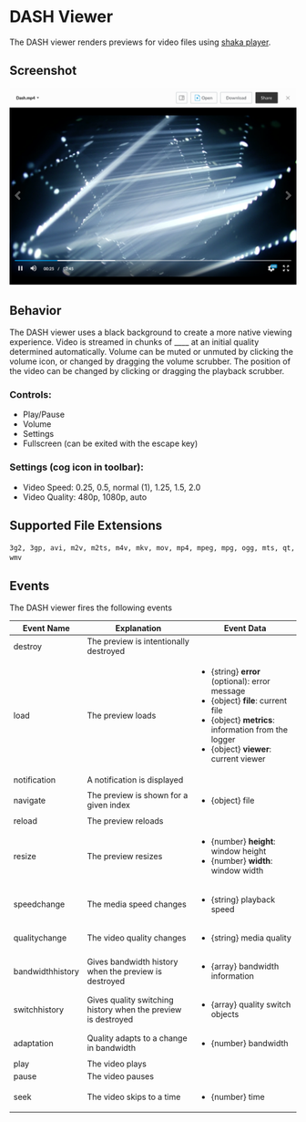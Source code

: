 # DASH Viewer

The DASH viewer renders previews for video files using [shaka player](https://github.com/google/shaka-player).

## Screenshot

![Screenshot of DASH viewer](images/dash.png)


## Behavior

The DASH viewer uses a black background to create a more native viewing experience. Video is streamed in chunks of ____ at an initial quality determined automatically. Volume can be muted or unmuted by clicking the volume icon, or changed by dragging the volume scrubber. The position of the video can be changed by clicking or dragging the playback scrubber.

### Controls:

* Play/Pause
* Volume
* Settings
* Fullscreen (can be exited with the escape key)

### Settings (cog icon in toolbar):

* Video Speed: 0.25, 0.5, normal (1), 1.25, 1.5, 2.0
* Video Quality: 480p, 1080p, auto

## Supported File Extensions

`3g2, 3gp, avi, m2v, m2ts, m4v, mkv, mov, mp4, mpeg, mpg, ogg, mts, qt, wmv`

## Events
The DASH viewer fires the following events

| Event Name | Explanation | Event Data |
| --- | --- | --- |
| destroy | The preview is intentionally destroyed ||
| load |  The preview loads | <ul> <li> {string} **error** (optional): error message </li> <li> {object} **file**: current file </li> <li> {object} **metrics**: information from the logger </li> <li> {object} **viewer**: current viewer </li> </ul> |
| notification | A notification is displayed ||
| navigate | The preview is shown for a given index | <ul> <li> {object} file </li> </ul> |
| reload | The preview reloads ||
| resize | The preview resizes |<ul> <li> {number} **height**: window height </li> <li> {number} **width**: window width </li> </ul> |
| speedchange | The media speed changes | <ul> <li> {string} playback speed </li> </ul> |
| qualitychange | The video quality changes | <ul> <li>{string} media quality</li> </ul> |
| bandwidthhistory | Gives bandwidth history when the preview is destroyed | <ul> <li>  {array} bandwidth information </li> </ul> |
| switchhistory | Gives quality switching history when the preview is destroyed | <ul> <li> {array} quality switch objects </li> </ul> |
| adaptation | Quality adapts to a change in bandwidth | <ul> <li> {number} bandwidth </li> </ul> |
| play | The video plays ||
| pause | The video pauses ||
| seek | The video skips to a time | <ul> <li> {number} time </li> </ul> |
